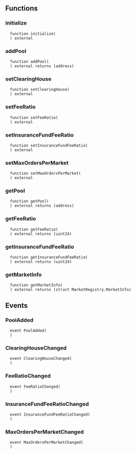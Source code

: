 



## Functions
### initialize
```solidity
  function initialize(
  ) external
```




### addPool
```solidity
  function addPool(
  ) external returns (address)
```




### setClearingHouse
```solidity
  function setClearingHouse(
  ) external
```




### setFeeRatio
```solidity
  function setFeeRatio(
  ) external
```




### setInsuranceFundFeeRatio
```solidity
  function setInsuranceFundFeeRatio(
  ) external
```




### setMaxOrdersPerMarket
```solidity
  function setMaxOrdersPerMarket(
  ) external
```




### getPool
```solidity
  function getPool(
  ) external returns (address)
```




### getFeeRatio
```solidity
  function getFeeRatio(
  ) external returns (uint24)
```




### getInsuranceFundFeeRatio
```solidity
  function getInsuranceFundFeeRatio(
  ) external returns (uint24)
```




### getMarketInfo
```solidity
  function getMarketInfo(
  ) external returns (struct MarketRegistry.MarketInfo)
```





## Events
### PoolAdded
```solidity
  event PoolAdded(
  )
```



### ClearingHouseChanged
```solidity
  event ClearingHouseChanged(
  )
```



### FeeRatioChanged
```solidity
  event FeeRatioChanged(
  )
```



### InsuranceFundFeeRatioChanged
```solidity
  event InsuranceFundFeeRatioChanged(
  )
```



### MaxOrdersPerMarketChanged
```solidity
  event MaxOrdersPerMarketChanged(
  )
```




